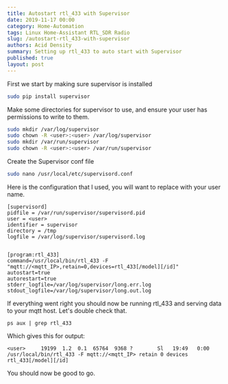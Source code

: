 ```yaml
---
title: Autostart rtl_433 with Supervisor
date: 2019-11-17 00:00
category: Home-Automation
tags: Linux Home-Assistant RTL_SDR Radio
slug: /autostart-rtl_433-with-supervisor
authors: Acid Density
summary: Setting up rtl_433 to auto start with Supervisor
published: true
layout: post
---
```


First we start by making sure supervisor is installed

```bash
sudo pip install supervisor
```

Make some directories for supervisor to use, and ensure your user has permissions to write to them.

```bash
sudo mkdir /var/log/supervisor
sudo chown -R <user>:<user> /var/log/supervisor
sudo mkdir /var/run/supervisor
sudo chown -R <user>:<user> /var/run/supervisor
```

Create the Supervisor conf file 

```bash
sudo nano /usr/local/etc/supervisord.conf
```

Here is the configuration that I used, you will want to replace <user> with your user name.

```text
[supervisord]
pidfile = /var/run/supervisor/supervisord.pid
user = <user>
identifier = supervisor
directory = /tmp
logfile = /var/log/supervisor/supervisord.log
	
	
[program:rtl_433]
command=/usr/local/bin/rtl_433 -F "mqtt://<mqtt_IP>,retain=0,devices=rtl_433[/model][/id]"
autostart=true
autorestart=true
stderr_logfile=/var/log/supervisor/long.err.log
stdout_logfile=/var/log/supervisor/long.out.log
```

If everything went right you should now be running rtl_433 and serving data to your mqtt host.
Let's double check that.

```text
ps aux | grep rtl_433
```

Which gives this for output:

```text
<user>     19199  1.2  0.1  65764  9368 ?        Sl   19:49   0:00 /usr/local/bin/rtl_433 -F mqtt://<mqtt_IP> retain 0 devices rtl_433[/model][/id]
```

You should now be good to go.

